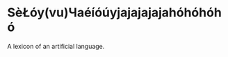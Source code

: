 SèŁóy(vu)Чaéíóúyjajajajajahóhóhóhó
============================

A lexicon of an artificial language.

